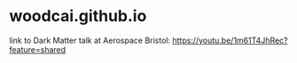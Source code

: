 # woodcai.github.io

<!-- TODO: Fill in README.md -->

link to Dark Matter talk at Aerospace Bristol: https://youtu.be/1m61T4JhRec?feature=shared
